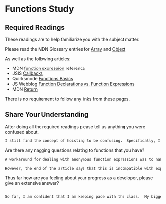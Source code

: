# Functions Study

## Required Readings

These readings are to help familiarize you with the subject matter.

Please read the MDN Glossary entries for [Array](https://developer.mozilla.org/en-US/docs/Glossary/array) and [Object](https://developer.mozilla.org/en-US/docs/Glossary/Object)

As well as the following articles:

-   MDN [function expression](https://developer.mozilla.org/en-US/docs/Web/JavaScript/Reference/Operators/function) reference
-   JSIS [Callbacks](http://javascriptissexy.com/understand-javascript-callback-functions-and-use-them/)
-   Quirksmode [Functions Basics](http://www.quirksmode.org/js/function.html)
-   JS Webblog [Function Declarations vs. Function Expressions](https://javascriptweblog.wordpress.com/2010/07/06/function-declarations-vs-function-expressions/)
-   MDN [Return](https://developer.mozilla.org/en-US/docs/Web/JavaScript/Reference/Statements/return)

There is no requirement to follow any links from these pages.

## Share Your Understanding

After doing all the required readings please tell us anything you were confused about.

```md
I still find the concept of hoisting to be confusing.  Specifically, I do not understand how return does not break the function in situations involving hoisting.  The article mentions that exceptions are made due to "context", but I do not understand what this means.
```

Are there any nagging questions relating to functions that you have?

```md
A workaround for dealing with anonymous function expressions was to name the function the same as the variable in the expression - e.g. var today = function today() {return new Date()}

However, the end of the article says that this is incompatible with explorer < 9.  Therefore, should this method be practice to help prevent bugs or is there another recommended solution.
```

Thus far how are you feeling about your progress as a developer, please give
an extensive answer?

```md

So far, I am confident that I am keeping pace with the class.  My biggest problem involves terminology.  I often forget what certain terms mean and struggle to keep up with the class when this happens.  In terms of strenghts, I believe that I understand the fundamentals related to git and JavaScript (arrays, functions, and objects).  In terms of weaknesses, I have difficulty with the concept of modeling and struggle to determine whether to treat a key as a attribute or method.  Finally, I think I need a great deal of practice writing functions.  It is something I know with come with the progression of the class.

```
